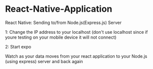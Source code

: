 # React-Native-Application
React Native: Sending to/from Node.js(Express.js) Server

1: Change the IP address to your localhost (don't use localhost since if youre testing on your mobile device it will not connect)

2: Start expo

Watch as your data moves from your react application to your Node.js (using express) server and back again
